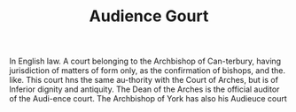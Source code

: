 ---
title: Audience Gourt
permalink: "/definitions/audience-gourt.html"
body: In English law. A court belonging to the Archbishop of Can-terbury, having jurisdiction
  of matters of form only, as the confirmation of bishops, and the. like. This court
  hns the same au-thority with the Court of Arches, but is of lnferior dignity and
  antiquity. The Dean of the Arches is the official auditor of the Audi-ence court.
  The Archbishop of York has also his Audieuce court
published_at: '2018-07-07'
layout: post
---